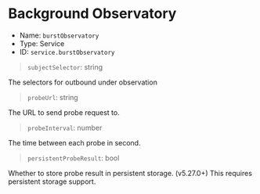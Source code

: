 # Background Observatory
* Name: `burstObservatory`
* Type: Service
* ID: `service.burstObservatory`

> `subjectSelector`: string

The selectors for outbound under observation

> `probeUrl`: string

The URL to send probe request to.

> `probeInterval`: number

The time between each probe in second.

> `persistentProbeResult`: bool

Whether to store probe result in persistent storage. (v5.27.0+)
This requires persistent storage support.
